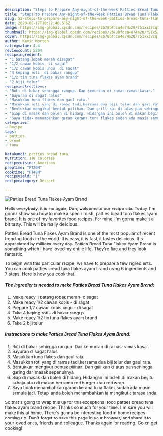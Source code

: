 ```yaml
---
description: "Steps to Prepare Any-night-of-the-week Patties Bread Tuna Flakes Ayam Brand"
title: "Steps to Prepare Any-night-of-the-week Patties Bread Tuna Flakes Ayam Brand"
slug: 52-steps-to-prepare-any-night-of-the-week-patties-bread-tuna-flakes-ayam-brand
date: 2020-08-17T10:22:48.576Z
image: https://img-global.cpcdn.com/recipes/2b78bfdca4e74a20/751x532cq70/patties-bread-tuna-flakes-ayam-brand-resipi-foto-utama.jpg
thumbnail: https://img-global.cpcdn.com/recipes/2b78bfdca4e74a20/751x532cq70/patties-bread-tuna-flakes-ayam-brand-resipi-foto-utama.jpg
cover: https://img-global.cpcdn.com/recipes/2b78bfdca4e74a20/751x532cq70/patties-bread-tuna-flakes-ayam-brand-resipi-foto-utama.jpg
author: Kevin Morton
ratingvalue: 4.4
reviewcount: 5204
recipeingredient:
- "1 batang lobak merah disagat"
- "1/2 cawan kobis  di sagat"
- "1/2 cawan kobis ungu  di sagat"
- "4 keping roti  di bakar rangup"
- "1/2 tin tuna flakes ayam brand"
- "2 biji telur"
recipeinstructions:
- "Roti di bakar sehingga rangup. Dan kemudian di ramas-ramas kasar."
- "Sayuran di sagat halus"
- "Masukkan tuna flakes dan gaul rata."
- "Masukkan roti yang di ramas tadi,bersama dua biji telur dan gaul rata."
- "Bentukkan mengikut bentuk pilihan. Dan grill kan di atas pan sehingga garing dan masak sepenuhnya"
- "Siap di masak dan boleh di hidang. Hidangan ini boleh di makan begitu sahaja atau di makan bersama roti burger atau roti wrap."
- "Saya tidak menambahkan garam kerana tuna flakes sudah ada masin semula jadi. Tetapi anda boleh menambahkan ia mengikut citarasa anda."
categories:
- Recipe
tags:
- patties
- bread
- tuna

katakunci: patties bread tuna 
nutrition: 118 calories
recipecuisine: American
preptime: "PT26M"
cooktime: "PT48M"
recipeyield: "1"
recipecategory: Dessert

---
```



![Patties Bread Tuna Flakes Ayam Brand](https://img-global.cpcdn.com/recipes/2b78bfdca4e74a20/751x532cq70/patties-bread-tuna-flakes-ayam-brand-resipi-foto-utama.jpg)

Hello everybody, it is me again, Dan, welcome to our recipe site. Today, I'm gonna show you how to make a special dish, patties bread tuna flakes ayam brand. It is one of my favorites food recipes. For mine, I'm gonna make it a bit tasty. This will be really delicious.

Patties Bread Tuna Flakes Ayam Brand is one of the most popular of recent trending foods in the world. It is easy, it is fast, it tastes delicious. It's appreciated by millions every day. Patties Bread Tuna Flakes Ayam Brand is something which I have loved my entire life. They're fine and they look fantastic.




To begin with this particular recipe, we have to prepare a few ingredients. You can cook patties bread tuna flakes ayam brand using 6 ingredients and 7 steps. Here is how you cook that.

<!--inarticleads1-->

##### The ingredients needed to make Patties Bread Tuna Flakes Ayam Brand:

1. Make ready 1 batang lobak merah- disagat
1. Make ready 1/2 cawan kobis - di sagat
1. Prepare 1/2 cawan kobis ungu - di sagat
1. Take 4 keping roti - di bakar rangup
1. Make ready 1/2 tin tuna flakes ayam brand
1. Take 2 biji telur




<!--inarticleads2-->

##### Instructions to make Patties Bread Tuna Flakes Ayam Brand:

1. Roti di bakar sehingga rangup. Dan kemudian di ramas-ramas kasar.
1. Sayuran di sagat halus
1. Masukkan tuna flakes dan gaul rata.
1. Masukkan roti yang di ramas tadi,bersama dua biji telur dan gaul rata.
1. Bentukkan mengikut bentuk pilihan. Dan grill kan di atas pan sehingga garing dan masak sepenuhnya
1. Siap di masak dan boleh di hidang. Hidangan ini boleh di makan begitu sahaja atau di makan bersama roti burger atau roti wrap.
1. Saya tidak menambahkan garam kerana tuna flakes sudah ada masin semula jadi. Tetapi anda boleh menambahkan ia mengikut citarasa anda.




So that's going to wrap this up for this exceptional food patties bread tuna flakes ayam brand recipe. Thanks so much for your time. I'm sure you will make this at home. There's gonna be interesting food in home recipes coming up. Don't forget to save this page in your browser, and share it to your loved ones, friends and colleague. Thanks again for reading. Go on get cooking!
